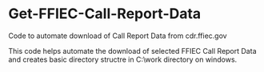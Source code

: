 # Get-FFIEC-Call-Report-Data
Code to automate download of Call Report Data from cdr.ffiec.gov

This code helps automate the download of selected FFIEC Call Report Data and creates basic directory structre in C:\work directory on windows.

